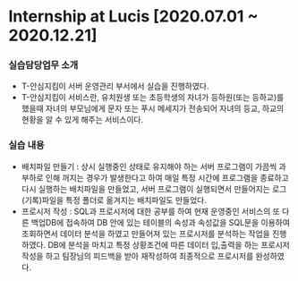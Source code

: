 # Internship at Lucis [2020.07.01 ~ 2020.12.21]

### 실습담당업무 소개
  - T-안심지킴이 서버 운영관리 부서에서 실습을 진행하였다. 
  - T-안심지킴이 서비스란, 유치원생 또는 초등학생의 자녀가 등하원(또는 등하교)를 했을때 자녀의 부모님에게 문자 또는 푸시 메세지가 전송되어 자녀의 등교, 하교의 현황을 알 수 있게 해주는 서비스이다.

### 실습 내용
  - 배치파일 만들기 : 상시 실행중인 상태로 유지해야 하는 서버 프로그램이 가끔씩 과부하로 인해 꺼지는 경우가 발생한다고 하여 매일 특정 시간에 프로그램을 종료하고 다시 실행하는 배치파일을 만들었고,  서버 프로그램이 실행되면서 만들어지는 로그(기록)파일을 특정 폴더로 옮겨지는 배치파일도 만들었다. 
  - 프로시저 작성 : SQL과 프로시저에 대한 공부를 하여 현재 운영중인 서비스의 또 다른 백업DB에 접속하여 DB 안에 있는 테이블의 속성과 속성값을 SQL문을 이용하여 조회하면서 데이터 분석을 하였고 만들어져 있는 프로시저를 분석하는 작업을 진행하였다.  DB에 분석을 마치고 특정 상황조건에 따른 데이터 입,출력을 하는 프로시저 작성을 하고 팀장님의 피드백을 받아 재작성하여 최종적으로 프로시저를 완성하였다.
